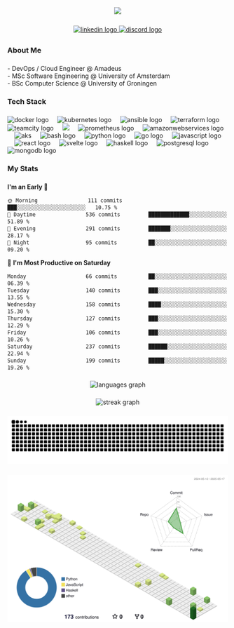 <div align="center">
  <img height="150" src="https://media3.giphy.com/media/v1.Y2lkPTc5MGI3NjExOW1zcjlnZ254NmNxY2htYzM2MGVxaXUwYXIyb2trY2gwcGc3Y3A2bSZlcD12MV9pbnRlcm5hbF9naWZfYnlfaWQmY3Q9Zw/CGHy1hQ1WPKDCz5Xk6/giphy.gif"  />
</div>

###

<div align="center">
  <a href="https://www.linkedin.com/in/synvus/" target="_blank">
    <img src="https://img.shields.io/static/v1?message=LinkedIn&logo=linkedin&label=&color=0077B5&logoColor=white&labelColor=&style=for-the-badge" height="25" alt="linkedin logo"  />
  </a>
  <a href="https://discord.com/channels/@synvus" target="_blank">
    <img src="https://img.shields.io/static/v1?message=Discord&logo=discord&label=&color=7289DA&logoColor=white&labelColor=&style=for-the-badge" height="25" alt="discord logo"  />
  </a>
</div>

##

<h3 align="left">About Me</h3>

###

<p align="left">- DevOps / Cloud Engineer @ Amadeus<br>- MSc Software Engineering @ University of Amsterdam<br>- BSc Computer Science @ University of Groningen

###

<h3 align="left">Tech Stack</h3>

###

<div align="left">
  <img src="https://cdn.jsdelivr.net/gh/devicons/devicon/icons/docker/docker-plain-wordmark.svg" height="40" alt="docker logo"  />
  <img width="12" />
  <img src="https://cdn.jsdelivr.net/gh/devicons/devicon/icons/kubernetes/kubernetes-plain.svg" height="40" alt="kubernetes logo"  />
  <img width="12" />
  <img src="https://cdn.jsdelivr.net/gh/devicons/devicon/icons/ansible/ansible-original.svg" height="40" alt="ansible logo"  />
  <img width="12" />
  <img src="https://cdn.jsdelivr.net/gh/devicons/devicon/icons/terraform/terraform-original.svg" height="40" alt="terraform logo"  />
  <img width="12" />
  <img src="https://upload.wikimedia.org/wikipedia/commons/2/29/TeamCity_Icon.svg" height="40" alt="teamcity logo"  />
  <img width="12" />
  <img src="https://icon.icepanel.io/Technology/svg/GitHub-Actions.svg" height="40 alt="github actions logo"  />
  <img width="12" />
  <img src="https://cdn.jsdelivr.net/gh/devicons/devicon/icons/prometheus/prometheus-original.svg" height="40" alt="prometheus logo"  />
  <img width="12" />
  <img src="https://brandslogos.com/wp-content/uploads/images/aws-logo-vector.svg" height="40" alt="amazonwebservices logo"  />
  <img width="12" />
  <img src="https://www.svgrepo.com/show/448269/azure-aks.svg" height=40 alt="aks" />
  <img width="12">
  <img src="https://cdn.jsdelivr.net/gh/devicons/devicon/icons/bash/bash-original.svg" height="40" alt="bash logo"  />
  <img width="12" />
  <img src="https://cdn.jsdelivr.net/gh/devicons/devicon/icons/python/python-original.svg" height="40" alt="python logo"  />
  <img width="12" />
  <img src="https://cdn.jsdelivr.net/gh/devicons/devicon/icons/go/go-original-wordmark.svg" height="40" alt="go logo"  />
  <img width="12" />
  <img src="https://cdn.jsdelivr.net/gh/devicons/devicon/icons/javascript/javascript-original.svg" height="40" alt="javascript logo"  />
  <img width="12" />
  <img src="https://cdn.jsdelivr.net/gh/devicons/devicon/icons/react/react-original.svg" height="40" alt="react logo"  />
  <img width="12" />
  <img src="https://cdn.jsdelivr.net/gh/devicons/devicon/icons/svelte/svelte-original.svg" height="40" alt="svelte logo"  />
  <img width="12" />
  <img src="https://cdn.jsdelivr.net/gh/devicons/devicon/icons/haskell/haskell-original.svg" height="40" alt="haskell logo"  />
  <img width="12" />
  <img src="https://cdn.jsdelivr.net/gh/devicons/devicon/icons/postgresql/postgresql-original.svg" height="40" alt="postgresql logo"  />
  <img width="12" />
  <img src="https://cdn.jsdelivr.net/gh/devicons/devicon/icons/mongodb/mongodb-original.svg" height="40" alt="mongodb logo"  />
</div>

###

<h3 align="left">My Stats</h3>

###

<!--START_SECTION:waka-->
**I'm an Early 🐤** 

```text
🌞 Morning                111 commits         ███░░░░░░░░░░░░░░░░░░░░░░   10.75 % 
🌆 Daytime                536 commits         █████████████░░░░░░░░░░░░   51.89 % 
🌃 Evening                291 commits         ███████░░░░░░░░░░░░░░░░░░   28.17 % 
🌙 Night                  95 commits          ██░░░░░░░░░░░░░░░░░░░░░░░   09.20 % 
```
📅 **I'm Most Productive on Saturday** 

```text
Monday                   66 commits          ██░░░░░░░░░░░░░░░░░░░░░░░   06.39 % 
Tuesday                  140 commits         ███░░░░░░░░░░░░░░░░░░░░░░   13.55 % 
Wednesday                158 commits         ████░░░░░░░░░░░░░░░░░░░░░   15.30 % 
Thursday                 127 commits         ███░░░░░░░░░░░░░░░░░░░░░░   12.29 % 
Friday                   106 commits         ███░░░░░░░░░░░░░░░░░░░░░░   10.26 % 
Saturday                 237 commits         ██████░░░░░░░░░░░░░░░░░░░   22.94 % 
Sunday                   199 commits         █████░░░░░░░░░░░░░░░░░░░░   19.26 % 
```



<!--END_SECTION:waka-->

###

<div align="center">
  <img src="https://github-readme-stats.vercel.app/api/top-langs?username=briskdust&locale=en&hide_title=false&layout=donut&card_width=320&langs_count=5&theme=vue&hide_border=false&order=2&&bg_color=00000000" height="200" alt="languages graph"  />
</div>

###

<div align="center">
  <img src="https://streak-stats.demolab.com/?user=briskdust&locale=en&mode=daily&theme=horizon&hide_border=false&border_radius=5&order=3&background=00000000" height="220" alt="streak graph"  />
</div>

###

<img src="https://github.com/briskdust/briskdust/blob/output/snake.svg" alt="Snake animation"  />

###

<img src="profile-3d-contrib/profile-green-animate.svg" alt="3D Contribution"  />

###
